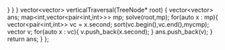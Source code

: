 }
}
}
vector<vector<int>> verticalTraversal(TreeNode* root) {
vector<vector<int>> ans;
map<int,vector<pair<int,int>>> mp;
solve(root,mp);
for(auto x : mp){
vector<pair<int,int>> vc = x.second;
sort(vc.begin(),vc.end(),mycmp);
vector<int> v;
for(auto x : vc){
v.push_back(x.second);
}
ans.push_back(v);
}
return ans;
}
};